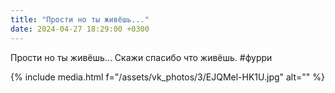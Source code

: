 ```yaml
---
title: "Прости но ты живёшь..."
date: 2024-04-27 18:29:00 +0300
---
```


Прости но ты живёшь...
Скажи спасибо что живёшь.
#фурри

{% include media.html f="/assets/vk_photos/3/EJQMel-HK1U.jpg" alt="" %}
